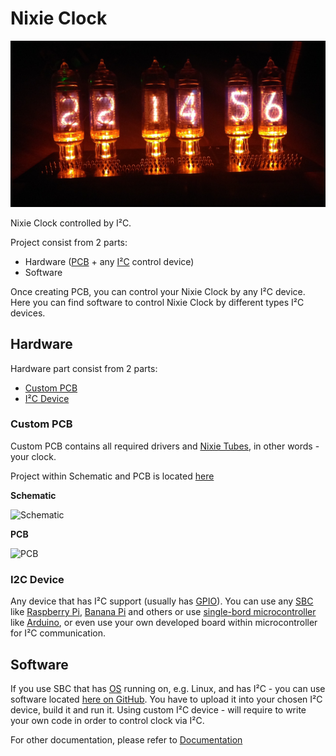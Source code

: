 # Nixie Clock

![Nixie Clock](./docs/devices/v3-01.jpg)

Nixie Clock controlled by I²C.

Project consist from 2 parts:

* Hardware ([PCB](https://en.wikipedia.org/wiki/Printed_circuit_board) + any [I²C](https://en.wikipedia.org/wiki/I%C2%B2C) control device)
* Software

Once creating PCB, you can control your Nixie Clock by any I²C device. Here you can find software to control Nixie Clock by different types I²C devices.

## Hardware

Hardware part consist from 2 parts:

* [Custom PCB](#custom-pcb)
* [I²C Device](#i2c-device)

### Custom PCB

Custom PCB contains all required drivers and [Nixie Tubes](https://en.wikipedia.org/wiki/Nixie_tube), in other words - your clock.

Project within Schematic and PCB is located [here](https://easyeda.com/industral/nixie-clock)

**Schematic**

![Schematic](https://image.easyeda.com/histories/4454b862059941f5861759a11c864cd6.png) 

**PCB**

![PCB](https://image.easyeda.com/histories/7d0d982b83ac46778a668b8487154d97.png)


### I2C Device

Any device that has I²C support (usually has [GPIO](https://en.wikipedia.org/wiki/General-purpose_input/output)).
You can use any [SBC](https://en.wikipedia.org/wiki/Single-board_computer) like [Raspberry Pi](https://en.wikipedia.org/wiki/Raspberry_Pi), [Banana Pi](https://en.wikipedia.org/wiki/Banana_Pi) and others or use [single-bord microcontroller](https://en.wikipedia.org/wiki/Single-board_microcontroller) like [Arduino](https://en.wikipedia.org/wiki/Arduino), or even use your own developed board within microcontroller for I²C communication.

  
## Software

If you use SBC that has [OS](https://en.wikipedia.org/wiki/Operating_system) running on, e.g. Linux, and has I²C - you can use software located [here on GitHub](https://github.com/industral/nixie-clock).
You have to upload it into your chosen I²C device, build it and run it.
Using custom I²C device - will require to write your own code in order to control clock via I²C.

For other documentation, please refer to [Documentation](./docs)
